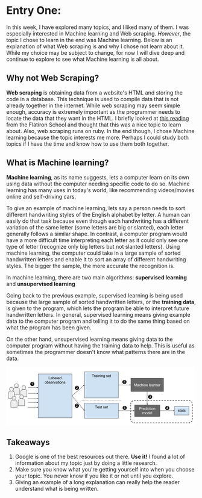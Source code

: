 # Entry One:

In this week, I have explored many topics, and I liked many of them. I was especially interested in Machine learning and Web scraping. *However*, the topic I chose to learn in the end was Machine learning. Below is an explanation of what Web scraping is and why I chose not learn about it. While my choice may be subject to change, for now I will dive deep and continue to explore to see what Machine learning is all about.

## Why not Web Scraping?
**Web scraping** is obtaining data from a website's HTML and storing the code in a database. This technique is used to compile data that is not already together in the internet. While web scraping may seem simple enough, accuracy is extremely important as the programmer needs to locate the data that they want in the HTML. I briefly looked at [this reading](https://github.com/learn-co-students/scraping-reading-001) from the Flatiron School and thought that this was a nice topic to learn about. Also, web scraping runs on ruby. In the end though, I chose Machine learning because the topic interests me more. Perhaps I could study both topics if I have the time and know how to use them both together.


## What is Machine learning?

**Machine learning**, as its name suggests, lets a computer learn on its own using data without the computer needing specific code to do so. Machine learning has many uses in today's world, like recommending videos/movies online and self-driving cars.

To give an example of machine learning, lets say a person needs to sort different handwriting styles of the English alphabet by letter. A human can easily do that task because even though each handwriting has a different variation of the same letter (some letters are big or slanted), each letter generally follows a similar shape. In contrast, a computer program would have a more difficult time interpreting each letter as it could only see one type of letter (recognize only big letters but not slanted letters). Using machine learning, the computer could take in a large sample of sorted handwritten letters and enable it to sort an array of different handwriting styles. The bigger the sample, the more accurate the recognition is. 

In machine learning, there are two main algorithms: **supervised learning** and **unsupervised learning**

Going back to the previous example, supervised learning is being used because the large sample of sorted handwritten letters, or the **training data**, is given to the program, which lets the program be able to interpret future handwritten letters. In general, supervised learning means giving example data to the computer program and telling it to do the same thing based on what the program has been given. 

On the other hand, unsupervised learning means giving data to the computer program without having the training data to help. This is useful as sometimes the programmer doesn't know what patterns there are in the data.

![Machine Learning Chart](../images/machine_learning_chart.png)

## Takeaways

1. Google is one of the best resources out there. **Use it!** I found a lot of information about my topic just by doing a little research.
2. Make sure you know what you're getting yourself into when you choose your topic. You never know if you like it or not until you explore.
3. Giving an example of a long explanation can really help the reader understand what is being written.